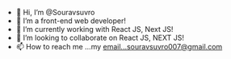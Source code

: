 - 👋 Hi, I’m @Souravsuvro
- 👀 I’m a front-end web developer!
- 🌱 I’m currently working with React JS, Next JS!
- 💞️ I’m looking to collaborate on React JS, NEXT JS!
- 📫 How to reach me ...my email...souravsuvro007@gmail.com

<!---
Souravsuvro/Souravsuvro is a ✨ special ✨ repository because its `README.md` (this file) appears on your GitHub profile.
You can click the Preview link to take a look at your changes.
--->
